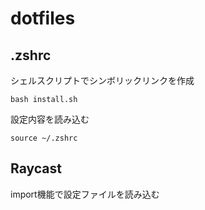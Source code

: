 # dotfiles

## .zshrc

シェルスクリプトでシンボリックリンクを作成

```shell
bash install.sh
```

設定内容を読み込む

```shell
source ~/.zshrc
```

## Raycast

import機能で設定ファイルを読み込む
